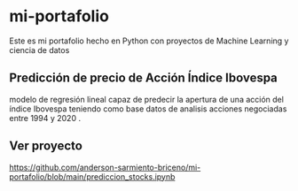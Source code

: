 # mi-portafolio
Este es mi portafolio hecho en Python con proyectos de Machine Learning y ciencia de datos
## Predicción de precio de Acción Índice Ibovespa
modelo de regresión lineal capaz de predecir la apertura de una acción del índice Ibovespa teniendo como base datos de analisis acciones negociadas entre 1994 y 2020 .
## Ver proyecto 
https://github.com/anderson-sarmiento-briceno/mi-portafolio/blob/main/prediccion_stocks.ipynb

 

